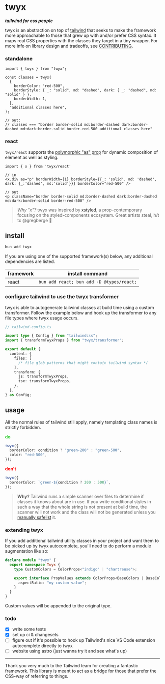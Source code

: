 # twyx

**_tailwind for css people_**

twyx is an abstraction on top of [tailwind](https://tailwindcss.com/) that seeks to make the framework more approachable to those that grew up with and/or prefer CSS syntax. It maps real CSS properties with the classes they target in a tiny wrapper. For more info on library design and tradeoffs, see [CONTRIBUTING](./CONTRIBUTING.md).

### standalone

```tsx
import { twyx } from "twyx";

const classes = twyx(
  {
    borderColor: "red-500",
    borderStyle: { _: "solid", md: "dashed", dark: { _: "dashed", md: "solid" } },
    borderWidth: 1,
  },
  "additional classes here",
);

// out:
// classes === "border border-solid md:border-dashed dark:border-dashed md:dark:border-solid border-red-500 additional classes here"
```

### react

`twyx/react` supports the [polymorphic "as" prop](https://www.robinwieruch.de/react-as-prop/) for dynamic composition of element as well as styling.

```tsx
import { x } from 'twyx/react'

// in
<x.div as="p" borderWidth={1} borderStyle={{_: 'solid', md: 'dashed', dark: {_:'dashed', md:'solid'}}} borderColor="red-500" />

// out
<p className="border border-solid md:border-dashed dark:border-dashed md:dark:border-solid border-red-500" />
```

> _Why "x"?_ twyx was inspired by [xstyled](https://xstyled.dev/), a prop-contemporary focusing on the styled-components ecosystem. Great artists steal, h/t to @gregberge :bow:

## install

```sh
bun add twyx
```

If you are using one of the supported framework(s) below, any additional dependencies are listed.

| framework | install command                           |
| --------- | ----------------------------------------- |
| react     | `bun add react; bun add -D @types/react;` |

### configure tailwind to use the twyx transformer

twyx is able to autogenerate tailwind classes at build time using a custom transformer. Follow the example below and hook up the transformer to any file types where twyx usage occurs.

```ts
// tailwind.config.ts

import type { Config } from "tailwindcss";
import { transformTwyxProps } from "twyx/transformer";

export default {
  content: {
    files: [
      /* file glob patterns that might contain tailwind syntax */
    ],
    transform: {
      js: transformTwyxProps,
      tsx: transformTwyxProps,
    },
  },
} as Config;
```

## usage

All the normal rules of tailwind still apply, namely templating class names is strictly forbidden.

<strong style="color: limegreen">do</strong>

```ts
twyx({
  borderColor: condition ? "green-200" : "green-500",
  color: "red-500",
});
```

<strong style="color: red">don't</strong>

```ts
twyx({
  borderColor: `green-${condition ? 200 : 500}`,
});
```

> **Why?** Tailwind runs a simple scanner over files to determine if classes it knows about are in use. If you write
> conditional styles in such a way that the whole string is not present at build time, the scanner will not work and
> the class will not be generated unless you [manually safelist](https://tailwindcss.com/docs/content-configuration#safelisting-classes) it.

### extending twyx

If you add additional tailwind utility classes in your project and want them to be picked up by twyx autocomplete, you'll need to do perform a module augmentation like so:

```ts
declare module "twyx" {
  export namespace Twyx {
    type CustomColors = ColorProps<"indigo" | "chartreuse">;

    export interface PropValues extends ColorProps<BaseColors | BaseColorTransparencies>, CustomColors {
      aspectRatio: "my-custom-value";
    }
  }
}
```

Custom values will be appended to the original type.

### todo

- [x] write some tests
- [x] set up ci & changesets
- [ ] figure out if it's possible to hook up Tailwind's nice VS Code extension autocomplete directly to twyx
- [ ] website using astro (just wanna try it and see what's up)

---

Thank you very much to the Tailwind team for creating a fantastic framework. This library is meant to act as a bridge for those that prefer the CSS-way of referring to things.
